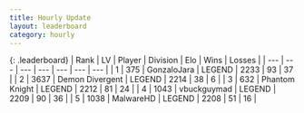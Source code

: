 ```yaml
---
title: Hourly Update
layout: leaderboard
category: hourly
---
```


{: .leaderboard}
| Rank | LV | Player | Division | Elo | Wins | Losses |
| --- | --- | --- | --- | --- | --- | --- |
| <span data-change="0">1</span> | 375 | <span title="ID: 650626">GonzaloJara</span> | LEGEND | <span data-change="4">2233</span> | <span data-change="1">93</span> | <span data-change="0">37</span> |
| <span data-change="0">2</span> | 3637 | <span title="ID: 370081">Demon Divergent</span> | LEGEND | <span data-change="0">2214</span> | <span data-change="0">38</span> | <span data-change="0">6</span> |
| <span data-change="0">3</span> | 632 | <span title="ID: 742939">Phantom Knight</span> | LEGEND | <span data-change="0">2212</span> | <span data-change="0">81</span> | <span data-change="0">24</span> |
| <span data-change="0">4</span> | 1043 | <span title="ID: 418052">vbuckguymad</span> | LEGEND | <span data-change="0">2209</span> | <span data-change="0">90</span> | <span data-change="0">36</span> |
| <span data-change="0">5</span> | 1038 | <span title="ID: 261794">MalwareHD</span> | LEGEND | <span data-change="0">2208</span> | <span data-change="0">51</span> | <span data-change="0">16</span> |